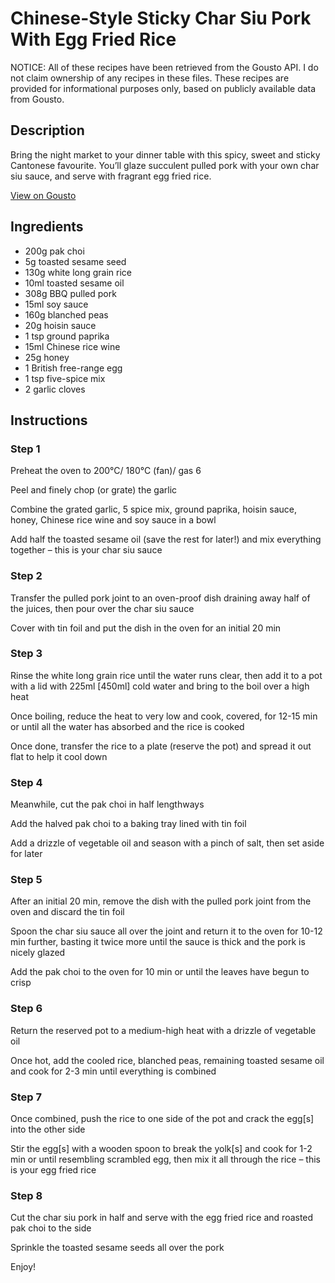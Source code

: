 # Chinese-Style Sticky Char Siu Pork With Egg Fried Rice

NOTICE: All of these recipes have been retrieved from the Gousto API. I do not claim ownership of any recipes in these files. These recipes are provided for informational purposes only, based on publicly available data from Gousto.

## Description

Bring the night market to your dinner table with this spicy, sweet and sticky Cantonese favourite. You’ll glaze succulent pulled pork with your own char siu sauce, and serve with fragrant egg fried rice.

[View on Gousto](https://www.gousto.co.uk/recipes/cookbook/chinese-style-sticky-char-siu-pork-with-egg-fried-rice)

## Ingredients

- 200g pak choi
- 5g toasted sesame seed
- 130g white long grain rice
- 10ml toasted sesame oil 
- 308g BBQ pulled pork
- 15ml soy sauce
- 160g blanched peas
- 20g hoisin sauce
- 1 tsp ground paprika
- 15ml Chinese rice wine
- 25g honey
- 1 British free-range egg
- 1 tsp five-spice mix
- 2 garlic cloves

## Instructions


### Step 1

Preheat the oven to 200°C/ 180°C (fan)/ gas 6

Peel and finely chop (or grate) the garlic

Combine the grated garlic, 5 spice mix, ground paprika, hoisin sauce, honey, Chinese rice wine and soy sauce in a bowl

Add half the toasted sesame oil (save the rest for later!) and mix everything together – this is your char siu sauce


### Step 2

Transfer the pulled pork joint to an oven-proof dish draining away half of the juices, then pour over the char siu sauce

Cover with tin foil and put the dish in the oven for an initial 20 min


### Step 3

Rinse the white long grain rice until the water runs clear, then add it to a pot with a lid with 225ml<span class="text-danger"> [450ml]</span> cold water and bring to the boil over a high heat

Once boiling, reduce the heat to very low and cook, covered, for 12-15 min or until all the water has absorbed and the rice is cooked

Once done, transfer the rice to a plate (reserve the pot) and spread it out flat to help it cool down


### Step 4

Meanwhile, cut the pak choi in half lengthways

Add the halved pak choi to a baking tray lined with tin foil

Add a drizzle of vegetable oil and season with a pinch of salt, then set aside for later


### Step 5

After an initial 20 min, remove the dish with the pulled pork joint from the oven and discard the tin foil

Spoon the char siu sauce all over the joint and return it to the oven for 10-12 min further, basting it twice more until the sauce is thick and the pork is nicely glazed

Add the pak choi to the oven for 10 min or until the leaves have begun to crisp


### Step 6

Return the reserved pot to a medium-high heat with a drizzle of vegetable oil

Once hot, add the cooled rice, blanched peas, remaining toasted sesame oil and cook for 2-3 min until everything is combined


### Step 7

Once combined, push the rice to one side of the pot and crack the egg<span class="text-danger">[s] </span>into the other side

Stir the egg<span class="text-danger">[s]</span> with a wooden spoon to break the yolk[s] and cook for 1-2 min or until resembling scrambled egg, then mix it all through the rice – this is your egg fried rice

### Step 8

Cut the char siu pork in half and serve with the egg fried rice and roasted pak choi to the side

Sprinkle the toasted sesame seeds all over the pork

Enjoy!

